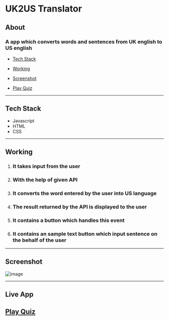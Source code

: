 # UK2US Translator

 ## About

 ### A app which converts words and sentences from UK english to US english


   - [Tech Stack](#tech-stack)
   - [Working](#working)
   - [Screenshot](#screenshot)

 - [Play Quiz](#live-app)

---

 ## Tech Stack

 - Javascript
 - HTML
 - CSS


 ---

 ## Working

 1. ### It takes input from the user
 2. ### With the help of given API
 3. ### It converts the word entered by the user into US language
 4. ### The result returned by the API is displayed to the user
 5. ### It contains a button which handles this event
 6. ### It contains an sample text button which input sentence on the behalf of the user


 ----
 
 
 ## Screenshot
 
![image](https://user-images.githubusercontent.com/107259961/208877232-64050d13-3fcd-416c-a09c-65936f56b73a.png)


 ---

## Live App

## [Play Quiz](https://uk2ustranslator.netlify.app/)


